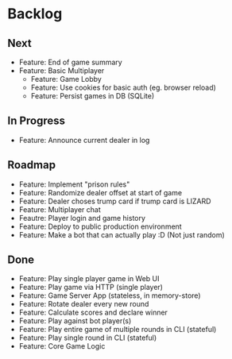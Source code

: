 # Backlog


## Next
- Feature: End of game summary
- Feature: Basic Multiplayer
  - Feature: Game Lobby
  - Feature: Use cookies for basic auth (eg. browser reload)
  - Feature: Persist games in DB (SQLite)


## In Progress
- Feature: Announce current dealer in log


## Roadmap 
- Feature: Implement "prison rules"
- Feature: Randomize dealer offset at start of game
- Feature: Dealer choses trump card if trump card is LIZARD
- Feature: Multiplayer chat
- Feautre: Player login and game history
- Feature: Deploy to public production environment
- Feature: Make a bot that can actually play :D (Not just random)


## Done
- Feature: Play single player game in Web UI
- Feature: Play game via HTTP (single player)
- Feature: Game Server App (stateless, in memory-store)
- Feature: Rotate dealer every new round
- Feature: Calculate scores and declare winner
- Feature: Play against bot player(s)
- Feature: Play entire game of multiple rounds in CLI (stateful)
- Feature: Play single round in CLI (stateful)
- Feature: Core Game Logic
